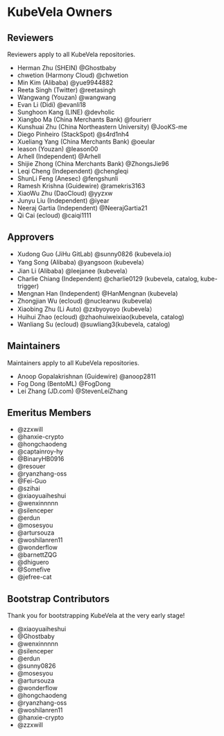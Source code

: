 # KubeVela Owners

## Reviewers

Reviewers apply to all KubeVela repositories.

- Herman Zhu (SHEIN) @Ghostbaby
- chwetion (Harmony Cloud) @chwetion
- Min Kim (Alibaba) @yue9944882
- Reeta Singh (Twitter) @reetasingh
- Wangwang (Youzan) @wangwang
- Evan Li (Didi) @evanli18
- Sunghoon Kang (LINE) @devholic
- Xiangbo Ma (China Merchants Bank) @fourierr
- Kunshuai Zhu (China Northeastern University) @JooKS-me
- Diego Pinheiro (StackSpot) @s4rd1nh4
- Xueliang Yang (China Merchants Bank) @oeular
- leason (Youzan) @leason00
- Arhell (Independent) @Arhell
- Shijie Zhong (China Merchants Bank) @ZhongsJie96
- Leqi Cheng (Independent) @chengleqi
- ShunLi Feng (Anesec) @fengshunli
- Ramesh Krishna (Guidewire) @ramekris3163
- XiaoWu Zhu (DaoCloud) @yyzxw
- Junyu Liu (Independent) @iyear
- Neeraj Gartia (Independent) @NeerajGartia21
- Qi Cai (ecloud) @caiqi1111

## Approvers

- Xudong Guo (JiHu GitLab) @sunny0826 (kubevela.io)
- Yang Song (Alibaba) @yangsoon (kubevela）
- Jian Li (Alibaba) @leejanee (kubevela）
- Charlie Chiang (Independent) @charlie0129 (kubevela, catalog, kube-trigger)
- Mengnan Han (Independent) @HanMengnan (kubevela)
- Zhongjian Wu (ecloud) @nuclearwu (kubevela)
- Xiaobing Zhu (Li Auto) @zxbyoyoyo (kubevela）
- Huihui Zhao (ecloud) @zhaohuiweixiao(kubevela, catalog)
- Wanliang Su (ecloud) @suwliang3(kubevela, catalog)

## Maintainers

Maintainers apply to all KubeVela repositories.

- Anoop Gopalakrishnan (Guidewire) @anoop2811
- Fog Dong (BentoML) @FogDong
- Lei Zhang (JD.com) @StevenLeiZhang

## Emeritus Members

- @zzxwill
- @hanxie-crypto
- @hongchaodeng
- @captainroy-hy
- @BinaryHB0916
- @resouer
- @ryanzhang-oss
- @Fei-Guo
- @szihai
- @xiaoyuaiheshui
- @wenxinnnnn
- @silenceper
- @erdun
- @mosesyou
- @artursouza
- @woshilanren11
- @wonderflow
- @barnettZQG
- @dhiguero
- @Somefive
- @jefree-cat

## Bootstrap Contributors

Thank you for bootstrapping KubeVela at the very early stage!

- @xiaoyuaiheshui
- @Ghostbaby
- @wenxinnnnn
- @silenceper
- @erdun
- @sunny0826
- @mosesyou
- @artursouza
- @wonderflow
- @hongchaodeng
- @ryanzhang-oss
- @woshilanren11
- @hanxie-crypto
- @zzxwill
